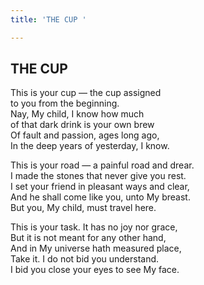 ```yaml
---
title: 'THE CUP '

---
```





  

## THE CUP

This is your cup — the cup assigned  
            to you from the beginning.  
Nay, My child, I know how much  
            of that dark drink is your own brew  
Of fault and passion, ages long ago,  
In the deep years of yesterday, I know.

This is your road — a painful road and drear.  
I made the stones that never give you rest.  
I set your friend in pleasant ways and clear,  
And he shall come like you, unto My breast.  
But you, My child, must travel here.

This is your task. It has no joy nor grace,  
But it is not meant for any other hand,  
And in My universe hath measured place,  
Take it. I do not bid you understand.  
I bid you close your eyes to see My face.


